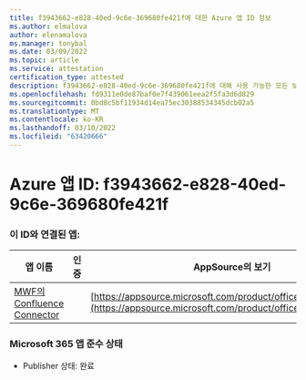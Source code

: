 ```yaml
---
title: f3943662-e828-40ed-9c6e-369680fe421f에 대한 Azure 앱 ID 정보
ms.author: elmalova
author: elenamalova
ms.manager: tonybal
ms.date: 03/09/2022
ms.topic: article
ms.service: attestation
certification_type: attested
description: f3943662-e828-40ed-9c6e-369680fe421f에 대해 사용 가능한 모든 보안 및 규정 준수 정보입니다.
ms.openlocfilehash: fd9311e0de87baf0e7f439061eea2f5fa3d6d829
ms.sourcegitcommit: 0bd8c5bf11934d14ea75ec30388534345dcb02a5
ms.translationtype: MT
ms.contentlocale: ko-KR
ms.lasthandoff: 03/10/2022
ms.locfileid: "63420666"
---
```

# <a name="azure-app-id-f3943662-e828-40ed-9c6e-369680fe421f"></a>Azure 앱 ID: f3943662-e828-40ed-9c6e-369680fe421f


### <a name="apps-associated-with-this-id"></a>이 ID와 연결된 앱:
| **앱 이름** | **인증** | **AppSource의 보기** |
|--------------|---------------|-----------------------|
| [MWF의 Confluence Connector](https://docs.microsoft.com/microsoft-365-app-certification/forward/WA200001604) |  | [https://appsource.microsoft.com/product/office/WA200001604](https://appsource.microsoft.com/product/office/WA200001604) |

### <a name="microsoft-365-app-compliance-status"></a>Microsoft 365 앱 준수 상태
- Publisher 상태: 완료
